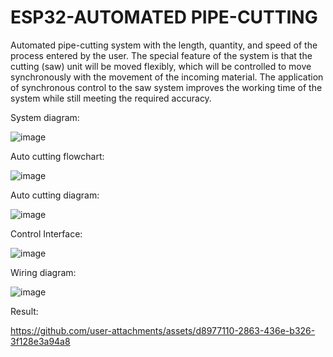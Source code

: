 # ESP32-AUTOMATED PIPE-CUTTING 
Automated pipe-cutting system with the length, quantity, and speed of the process entered by the user. The special feature of the system is that the cutting (saw) unit will be moved flexibly, which will be controlled to move synchronously with the movement of the incoming material. The application of synchronous control to the saw system improves the working time of the system while still meeting the required accuracy.

System diagram:  

![image](https://github.com/user-attachments/assets/e869c857-8138-41a6-b658-69c7f467d37a)

Auto cutting flowchart:

![image](https://github.com/user-attachments/assets/3688bb3e-6cfc-4b61-8780-31537c053eed)

Auto cutting diagram:

![image](https://github.com/user-attachments/assets/fbdafdc7-df1a-40ed-9e09-0bfe04a272e4)

Control Interface:

![image](https://github.com/user-attachments/assets/d316f835-9cbe-4c7e-ad94-104bffacfc36)

Wiring diagram:

![image](https://github.com/user-attachments/assets/80dca823-8cf8-4085-93f3-568ab746bf41)

Result:

https://github.com/user-attachments/assets/d8977110-2863-436e-b326-3f128e3a94a8

